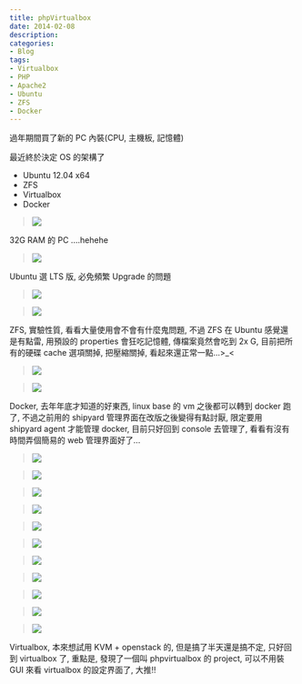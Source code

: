 ```yaml
---
title: phpVirtualbox
date: 2014-02-08
description:
categories:
- Blog
tags:
- Virtualbox
- PHP
- Apache2
- Ubuntu
- ZFS
- Docker
---
```


過年期間買了新的 PC 內裝(CPU, 主機板, 記憶體)

最近終於決定 OS 的架構了

* Ubuntu 12.04 x64
* ZFS
* Virtualbox
* Docker

> ![]({{urls.media}}/2014/02-08-phpvirtualbox/01.png)

32G RAM 的 PC ....hehehe

> ![]({{urls.media}}/2014/02-08-phpvirtualbox/02.png)

Ubuntu 選 LTS 版, 必免頻繁 Upgrade 的問題

> ![]({{urls.media}}/2014/02-08-phpvirtualbox/03.png)

> ![]({{urls.media}}/2014/02-08-phpvirtualbox/04.png)

ZFS, 實驗性質, 看看大量使用會不會有什麼鬼問題, 不過 ZFS 在 Ubuntu 感覺還是有點雷, 用預設的 properties 會狂吃記憶體, 傳檔案竟然會吃到 2x G, 目前把所有的硬碟 cache 選項關掉, 把壓縮關掉, 看起來還正常一點...>_<

> ![]({{urls.media}}/2014/02-08-phpvirtualbox/05.png)

> ![]({{urls.media}}/2014/02-08-phpvirtualbox/06.png)

Docker, 去年年底才知道的好東西, linux base 的 vm 之後都可以轉到 docker 跑了, 不過之前用的 shipyard 管理界面在改版之後變得有點討厭, 限定要用 shipyard agent 才能管理 docker, 目前只好回到 console 去管理了, 看看有沒有時間弄個簡易的 web 管理界面好了...

> ![]({{urls.media}}/2014/02-08-phpvirtualbox/07.png)

> ![]({{urls.media}}/2014/02-08-phpvirtualbox/08.png)

> ![]({{urls.media}}/2014/02-08-phpvirtualbox/09.png)

> ![]({{urls.media}}/2014/02-08-phpvirtualbox/10.png)

> ![]({{urls.media}}/2014/02-08-phpvirtualbox/11.png)

> ![]({{urls.media}}/2014/02-08-phpvirtualbox/12.png)

> ![]({{urls.media}}/2014/02-08-phpvirtualbox/13.png)

> ![]({{urls.media}}/2014/02-08-phpvirtualbox/14.png)

> ![]({{urls.media}}/2014/02-08-phpvirtualbox/15.png)

> ![]({{urls.media}}/2014/02-08-phpvirtualbox/16.png)

> ![]({{urls.media}}/2014/02-08-phpvirtualbox/17.png)

Virtualbox, 本來想試用 KVM + openstack 的, 但是搞了半天還是搞不定, 只好回到 virtualbox 了, 重點是, 發現了一個叫 phpvirtualbox 的 project, 可以不用裝 GUI 來看 virtualbox 的設定界面了, 大推!!
